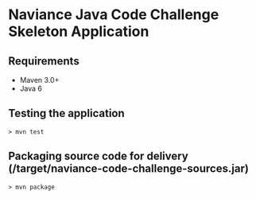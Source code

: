 Naviance Java Code Challenge Skeleton Application 
=================================================

Requirements
------------
 - Maven 3.0+
 - Java 6
 

Testing the application
-----------------------
```
> mvn test
```

Packaging source code for delivery (<root>/target/naviance-code-challenge-sources.jar)
----------------------------------
```
> mvn package
```
